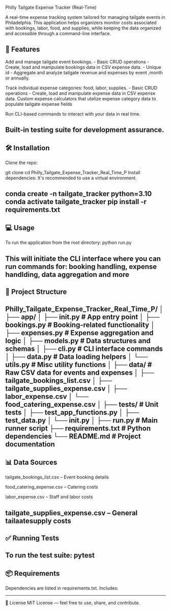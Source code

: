 Philly Tailgate Expense Tracker (Real-Time)

A real-time expense tracking system tailored for managing tailgate events in Philadelphia. This application helps organizers monitor costs associated with bookings, labor, food, and supplies, while keeping the data organized and accessible through a command-line interface.


🚀 Features
-----------------------------------------------------------------------------------------------------------------------------------------------------------------------------------------------------------------------------
Add and manage tailgate event bookings.
    - Basic CRUD operations
        - Create, load and manipulate bookings data in CSV expense data.
    - Unique id
    - Aggregate and analyze tailgate revenue and expenses by event ,month or annually.

Track individual expense categories: food, labor, supplies.
    - Basic CRUD operations
        - Create, load and manipulate expense data in CSV expense data.
    Custom expense calculators that utelize expense category data to populate tailgate expense fields

Run CLI-based commands to interact with your data in real time.

Built-in testing suite for development assurance.
-----------------------------------------------------------------------------------------------------------------------------------------------------------------------------------------------------------------------------

🛠 Installation
-----------------------------------------------------------------------------------------------------------------------------------------------------------------------------------------------------------------------------
Clone the repo:


git clone <your-repo-url>
cd Philly_Tailgate_Expense_Tracker_Real_Time_P
Install dependencies:
It's recommended to use a virtual environment.


conda create -n tailgate_tracker python=3.10
conda activate tailgate_tracker
pip install -r requirements.txt
-----------------------------------------------------------------------------------------------------------------------------------------------------------------------------------------------------------------------------


💻 Usage
-----------------------------------------------------------------------------------------------------------------------------------------------------------------------------------------------------------------------------
To run the application from the root directory:
python run.py

This will initiate the CLI interface where you can run commands for:
booking handling, expense handlding, data aggregation and more
-----------------------------------------------------------------------------------------------------------------------------------------------------------------------------------------------------------------------------


📁 Project Structure
-----------------------------------------------------------------------------------------------------------------------------------------------------------------------------------------------------------------------------
Philly_Tailgate_Expense_Tracker_Real_Time_P/
│
├── app/
│   ├── __init__.py           # App entry point
│   ├── bookings.py           # Booking-related functionality
│   ├── expenses.py           # Expense aggregation and logic
│   ├── models.py             # Data structures and schemas
│   ├── cli.py                # CLI interface commands
│   ├── data.py               # Data loading helpers
│   └── utils.py              # Misc utility functions
│
├── data/                     # Raw CSV data for events and expenses
│   ├── tailgate_bookings_list.csv
│   ├── tailgate_supplies_expense.csv
│   ├── labor_expense.csv
│   └── food_catering_expense.csv
│
├── tests/                    # Unit tests
│   ├── test_app_functions.py
│   ├── test_data.py
│   └── __init__.py
│
├── run.py                    # Main runner script
├── requirements.txt          # Python dependencies
└── README.md                 # Project documentation
-----------------------------------------------------------------------------------------------------------------------------------------------------------------------------------------------------------------------------


📊 Data Sources
-----------------------------------------------------------------------------------------------------------------------------------------------------------------------------------------------------------------------------
tailgate_bookings_list.csv – Event booking details

food_catering_expense.csv – Catering costs

labor_expense.csv – Staff and labor costs

tailgate_supplies_expense.csv – General tailaatesupply costs
-----------------------------------------------------------------------------------------------------------------------------------------------------------------------------------------------------------------------------


✅ Running Tests
-----------------------------------------------------------------------------------------------------------------------------------------------------------------------------------------------------------------------------
To run the test suite:
pytest
-----------------------------------------------------------------------------------------------------------------------------------------------------------------------------------------------------------------------------


📦 Requirements
-----------------------------------------------------------------------------------------------------------------------------------------------------------------------------------------------------------------------------
Dependencies are listed in requirements.txt. Includes:

-----------------------------------------------------------------------------------------------------------------------------------------------------------------------------------------------------------------------------




📄 License
MIT License — feel free to use, share, and contribute.

